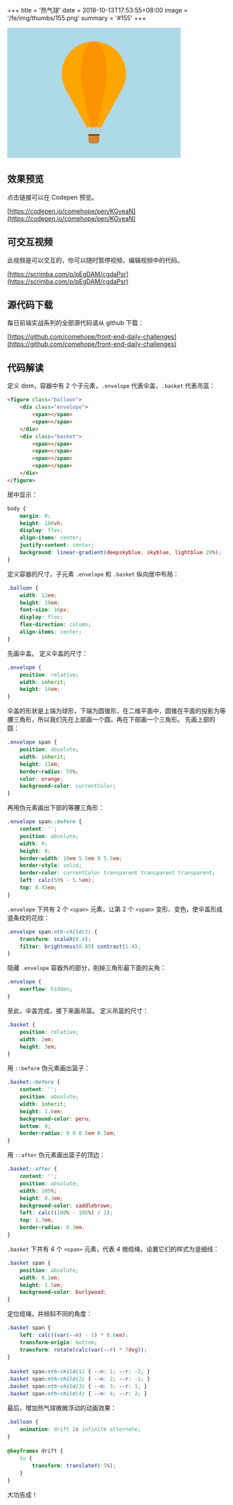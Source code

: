 +++
title = '热气球'
date = 2018-10-13T17:53:55+08:00
image = '/fe/img/thumbs/155.png'
summary = '#155'
+++

![](./work.png)

## 效果预览

点击链接可以在 Codepen 预览。

[https://codepen.io/comehope/pen/KGveaN](https://codepen.io/comehope/pen/KGveaN)

## 可交互视频

此视频是可以交互的，你可以随时暂停视频，编辑视频中的代码。

[https://scrimba.com/p/pEgDAM/cgdaPsr](https://scrimba.com/p/pEgDAM/cgdaPsr)

## 源代码下载

每日前端实战系列的全部源代码请从 github 下载：

[https://github.com/comehope/front-end-daily-challenges](https://github.com/comehope/front-end-daily-challenges)

## 代码解读

定义 dom，容器中有 2 个子元素，`.envelope` 代表伞盖，`.basket` 代表吊篮：
```html
<figure class="balloon">
    <div class="envelope">
        <span></span>
        <span></span>
    </div>
    <div class="basket">
        <span></span>
        <span></span>
        <span></span>
        <span></span>
    </div>
</figure>
```

居中显示：
```css
body {
    margin: 0;
    height: 100vh;
    display: flex;
    align-items: center;
    justify-content: center;
	background: linear-gradient(deepskyblue, skyblue, lightblue 20%);
}
```

定义容器的尺寸，子元素 `.envelope` 和 `.basket` 纵向居中布局：
```css
.balloon {
    width: 12em;
    height: 19em;
    font-size: 16px;
    display: flex;
    flex-direction: column;
    align-items: center;
}
```

先画伞盖。
定义伞盖的尺寸：
```css
.envelope {
    position: relative;
    width: inherit;
    height: 16em;
}
```

伞盖的形状是上端为球形，下端为圆锥形，在二维平面中，圆锥在平面的投影为等腰三角形，所以我们先在上部画一个圆，再在下部画一个三角形。
先画上部的圆：
```css
.envelope span {
    position: absolute;
    width: inherit;
    height: 12em;
    border-radius: 50%;
    color: orange;
    background-color: currentColor;
}
```

再用伪元素画出下部的等腰三角形：
```css
.envelope span::before {
    content: '';
    position: absolute;
    width: 0;
    height: 0;
    border-width: 10em 5.5em 0 5.5em;
    border-style: solid;
    border-color: currentColor transparent transparent transparent;
    left: calc(50% - 5.5em);
    top: 8.45em;
}
```

`.envelope` 下共有 2 个 `<span>` 元素，让第 2 个 `<span>` 变形、变色，使伞盖形成竖条纹的花纹：
```css
.envelope span:nth-child(2) {
    transform: scaleX(0.4);
    filter: brightness(0.85) contrast(1.4);
}
```

隐藏 `.envelope` 容器外的部分，削掉三角形最下面的尖角：
```css
.envelope {   
    overflow: hidden;
}
```

至此，伞盖完成，接下来画吊篮。
定义吊篮的尺寸：
```css
.basket {
    position: relative;
    width: 2em;
    height: 3em;
}
```

用 `::before` 伪元素画出篮子：
```css
.basket::before {
    content: '';
    position: absolute;
    width: inherit;
    height: 1.6em;
    background-color: peru;
    bottom: 0;
    border-radius: 0 0 0.5em 0.5em;
}
```

用 `::after` 伪元素画出篮子的顶边：
```css
.basket::after {
    content: '';
    position: absolute;
    width: 105%;
    height: 0.3em;
    background-color: saddlebrown;
    left: calc((100% - 105%) / 2);
    top: 1.3em;
    border-radius: 0.3em;
}
```

`.basket` 下共有 4 个 `<span>` 元素，代表 4 根缆绳，设置它们的样式为竖细线：
```css
.basket span {
    position: absolute;
    width: 0.1em;
    height: 1.5em;
    background-color: burlywood;
}
```

定位缆绳，并倾斜不同的角度：
```css
.basket span {
    left: calc((var(--n) - 1) * 0.6em);
    transform-origin: bottom;
    transform: rotate(calc(var(--r) * 7deg));
}

.basket span:nth-child(1) { --n: 1; --r: -2; }
.basket span:nth-child(2) { --n: 2; --r: -1; }
.basket span:nth-child(3) { --n: 3; --r: 1; }
.basket span:nth-child(4) { --n: 4; --r: 2; }
```

最后，增加热气球微微浮动的动画效果：
```css
.balloon {
    animation: drift 2s infinite alternate;
}

@keyframes drift {
    to {
        transform: translateY(-5%);
    }
}
```

大功告成！
